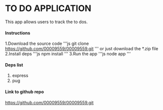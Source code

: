 # TO DO APPLICATION

This app allows users to track the to dos.

#### Instructions
1.Download the source code
'''js
git clone https://github.com/00009559/00009559.git
'''
or just download the *.zip file
2.Install deps
'''js
npm install
'''
3.Run the app
'''js
node app
'''
#### Deps list
1. express
2. pug

#### Link to github repo
https://github.com/00009559/00009559.git
